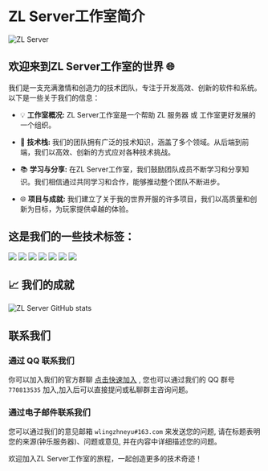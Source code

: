 # ZL Server工作室简介

![ZL Server](https://github.com/wling-art/wling-art/assets/90316914/540521e3-65c6-4638-9a41-40eee966d426)

## 欢迎来到ZL Server工作室的世界 🌐

我们是一支充满激情和创造力的技术团队，专注于开发高效、创新的软件和系统。以下是一些关于我们的信息：

- 💡 **工作室概况:** ZL Server工作室是一个帮助 ZL 服务器 或 工作室更好发展的一个组织。

- 🚀 **技术栈:** 我们的团队拥有广泛的技术知识，涵盖了多个领域。从后端到前端，我们以高效、创新的方式应对各种技术挑战。

- 📚 **学习与分享:** 在ZL Server工作室，我们鼓励团队成员不断学习和分享知识。我们相信通过共同学习和合作，能够推动整个团队不断进步。

- 🌐 **项目与成就:** 我们建立了关于我的世界开服的许多项目，我们以高质量和创新为目标，为玩家提供卓越的体验。

## 这是我们的一些技术标签：

![](https://img.shields.io/badge/Windows11-0078d6?style=flat-square&logo=windows&logoColor=fff)
![](https://img.shields.io/badge/-Python-3e74a2?style=flat-square&logo=Python&logoColor=fff)
![](https://img.shields.io/badge/-HTML-e76029?style=flat-square&logo=html5&logoColor=fff)
![](https://img.shields.io/badge/-CSS-275ee4?style=flat-square&logo=css3&logoColor=fff)
![](https://img.shields.io/badge/-JavaScript-eeca03?style=flat-square&logo=javascript&logoColor=fff)
![](https://img.shields.io/badge/-Docker-%232496ED?style=flat-square&logo=docker&logoColor=white)
![](https://img.shields.io/badge/Vue.js-%234FC08D?style=flat-square&logo=Vue.js&logoColor=fff)

## 📈 我们的成就

![ZL Server GitHub stats](https://github-readme-stats.vercel.app/api?username=ZL-Server&show_icons=true&theme=radical)

## 联系我们

### 通过 QQ 联系我们

你可以加入我们的官方群聊 [点击快速加入](http://qm.qq.com/cgi-bin/qm/qr?\_wv=1027\&k=QLrR-96sjjag6kW4s4aEiaCgSISS82rQ\&authKey=dT4xz1yY6M0JZSwPr5M1KylWGRQtKsrebJR4k5KY17ydwj7WgsH5KKKArRDzunLU\&noverify=0\&group\_code=770813535) , 您也可以通过我们的 QQ 群号 `770813535` 加入,加入后可以直接提问或私聊群主咨询问题。

### 通过电子邮件联系我们

您可以通过我们的意见邮箱 `wlingzhneyu#163.com` 来发送您的问题, 请在标题表明您的来源(钟乐服务器)、问题或意见, 并在内容中详细描述您的问题。

欢迎加入ZL Server工作室的旅程，一起创造更多的技术奇迹！
